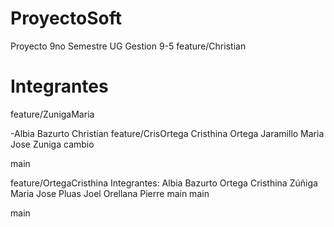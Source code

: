 # ProyectoSoft
Proyecto 9no Semestre UG
Gestion 9-5
feature/Christian
# Integrantes
 feature/ZunigaMaria

-Albia Bazurto Christian
feature/CrisOrtega
Cristhina Ortega Jaramillo
Maria Jose Zuniga cambio


main

feature/OrtegaCristhina
Integrantes:
Albia Bazurto
Ortega Cristhina
Zúñiga Maria Jose
Pluas Joel
Orellana Pierre
main
main

 main
